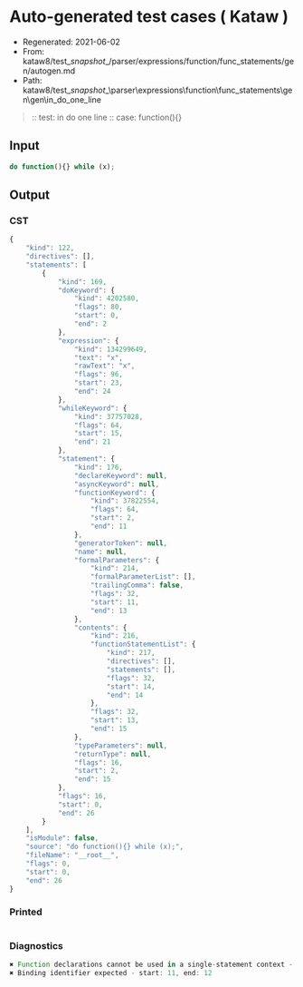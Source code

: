 # Auto-generated test cases ( Kataw )
- Regenerated: 2021-06-02
- From: kataw8/test\__snapshot__/parser/expressions/function/func_statements/gen/autogen.md
- Path: kataw8/test\__snapshot__\parser\expressions\function\func_statements\gen\gen\in_do_one_line
> :: test: in do one line
> :: case: function(){}
## Input

`````js
do function(){} while (x);
`````
## Output

### CST

```javascript
{
    "kind": 122,
    "directives": [],
    "statements": [
        {
            "kind": 169,
            "doKeyword": {
                "kind": 4202580,
                "flags": 80,
                "start": 0,
                "end": 2
            },
            "expression": {
                "kind": 134299649,
                "text": "x",
                "rawText": "x",
                "flags": 96,
                "start": 23,
                "end": 24
            },
            "whileKeyword": {
                "kind": 37757028,
                "flags": 64,
                "start": 15,
                "end": 21
            },
            "statement": {
                "kind": 176,
                "declareKeyword": null,
                "asyncKeyword": null,
                "functionKeyword": {
                    "kind": 37822554,
                    "flags": 64,
                    "start": 2,
                    "end": 11
                },
                "generatorToken": null,
                "name": null,
                "formalParameters": {
                    "kind": 214,
                    "formalParameterList": [],
                    "trailingComma": false,
                    "flags": 32,
                    "start": 11,
                    "end": 13
                },
                "contents": {
                    "kind": 216,
                    "functionStatementList": {
                        "kind": 217,
                        "directives": [],
                        "statements": [],
                        "flags": 32,
                        "start": 14,
                        "end": 14
                    },
                    "flags": 32,
                    "start": 13,
                    "end": 15
                },
                "typeParameters": null,
                "returnType": null,
                "flags": 16,
                "start": 2,
                "end": 15
            },
            "flags": 16,
            "start": 0,
            "end": 26
        }
    ],
    "isModule": false,
    "source": "do function(){} while (x);",
    "fileName": "__root__",
    "flags": 0,
    "start": 0,
    "end": 26
}
```

### Printed

```javascript

```

### Diagnostics

```javascript
✖ Function declarations cannot be used in a single-statement context - start: 2, end: 11
✖ Binding identifier expected - start: 11, end: 12

```

